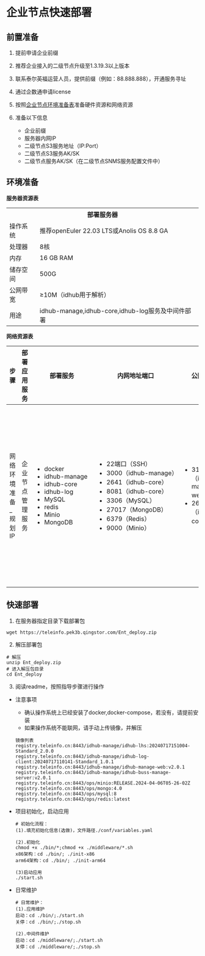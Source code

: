 # 企业节点快速部署

## 前置准备

1. 提前申请企业前缀
2. 推荐企业接入的二级节点升级至1.3.19.3以上版本
3. 联系泰尔英福运营人员，提供前缀（例如：88.888.888），开通服务寻址
4. 通过企数通申请license
5. 按照[企业节点环境准备表](#环境准备)准备硬件资源和网络资源
6. 准备以下信息

   + 企业前缀
   + 服务器内网IP
   + 二级节点S3服务地址（IP:Port）
   + 二级节点S3服务AK/SK
   + 二级节点服务AK/SK（在二级节点SNMS服务配置文件中）

## 环境准备

**服务器资源表**


<table>
<tr>
    <th colspan="2">部署服务器</th>
</tr>
<tr>
    <td>操作系统</td>
    <td>推荐openEuler 22.03 LTS或Anolis OS 8.8 GA</td>
</tr>
<tr>
    <td>处理器</td>
    <td>8核</td>
</tr>
<tr>
    <td>内存</td>
    <td>16 GB RAM</td>
</tr>
<tr>
    <td>储存空间</td>
    <td>500G</td>
</tr>
<tr>
    <td>公网带宽</td>
    <td>≥10M（idhub用于解析）</td>
</tr>
<tr>
    <td>用途</td>
    <td>idhub-manage,idhub-core,idhub-log服务及中间件部署</td>
</tr>
</table>

**网络资源表**

| 步骤 | 部署应用服务 | 部署服务 | 内网地址端口 | 公网端口 |  注意事项 |
| ----------- | ----------- | ----------- | ----------- | ----------- | ----------- |
| 网络环境准备_规划IP | 企业节点管理服务  |  <ul style="width: 120px;"><li>docker</li><li>idhub-manage</li>  <li>idhub-core</li> <li>idhub-log</li><li>MySQL</li> <li>redis</li> <li>Minio</li>  <li>MongoDB</li></ul> | <ul style="width: 180px;"><li>22端口（SSH）</li><li>3000（idhub-manage）</li>  <li>2641（idhub-core）</li> <li>8081（idhub-core）</li> <li>3306（MySQL）</li> <li> 27017（MongoDB）</li> <li> 6379（Redis）</li> <li> 9000（Minio）</li></ul>|  <ul style="width: 90px;"><li>3100（idhub-manage-web）</li> <li>2641（idhub-core）</li></ul> |企业节点需要对接二级节点SNMS服务、二级节点的S3服务（默认9000端口）以及递归节点 |


## 快速部署

1. 在服务器指定目录下载部署包

```
wget https://teleinfo.pek3b.qingstor.com/Ent_deploy.zip
```

2. 解压部署包

```
# 解压
unzip Ent_deploy.zip
# 进入解压包目录
cd Ent_deploy
```

3. 阅读readme，按照指导步骤进行操作

- 注意事项
    - 确认操作系统上已经安装了docker,docker-compose，若没有，请提前安装
    - 如果操作系统不能联网，请手动上传镜像，并解压

    ```
    镜像列表
    registry.teleinfo.cn:8443/idhub-manage/idhub-lhs:20240717151004-Standard_2.0.0
    registry.teleinfo.cn:8443/idhub-manage/idhub-log-client:20240717110141-Standard_1.0.1
    registry.teleinfo.cn:8443/idhub-manage/idhub-manage-web:v2.0.1
    registry.teleinfo.cn:8443/idhub-manage/idhub-buss-manage-server:v2.0.1
    registry.teleinfo.cn:8443/ops/minio:RELEASE.2024-04-06T05-26-02Z
    registry.teleinfo.cn:8443/ops/mongo:4.0
    registry.teleinfo.cn:8443/ops/mysql:8
    registry.teleinfo.cn:8443/ops/redis:latest
    ```
- 项目初始化，启动应用
    ```
    # 初始化流程：
    (1).填充初始化信息(选做)，文件路径./conf/variables.yaml

    (2).初始化
    chmod +x ./bin/*;chmod +x ./middleware/*.sh 
    x86架构：cd ./bin/; ./init-x86
    arm64架构：cd ./bin/; ./init-arm64

    (3)启动应用
    ./start.sh
    ```
- 日常维护
    ```
    # 日常维护：
    (1).应用维护
    启动：cd ./bin/;./start.sh
    关停：cd ./bin/;./stop.sh

    (2).中间件维护
    启动：cd ./middleware/;./start.sh
    关停：cd ./middleware/;./stop.sh
    ```